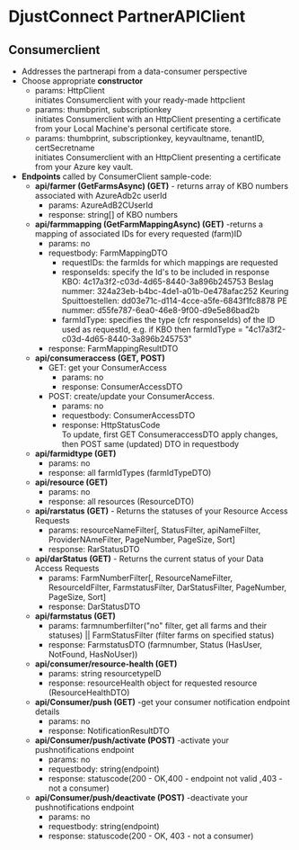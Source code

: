 # DjustConnect PartnerAPIClient
## Consumerclient
* Addresses the partnerapi from a data-consumer perspective  
* Choose appropriate **constructor**  
	- params: HttpClient  
		initiates Consumerclient with your ready-made httpclient  
	- params: thumbprint, subscriptionkey   
		initiates Consumerclient with an HttpClient presenting a certificate from your Local Machine's personal certificate store.  
	- params: thumbprint, subscriptionkey, keyvaultname, tenantID, certSecretname     
		initiates Consumerclient with an HttpClient presenting a certificate from your Azure key vault.   
* **Endpoints** called by ConsumerClient sample-code:  
	- **api/farmer (GetFarmsAsync) (GET)** - returns array of KBO numbers associated with AzureAdb2c userId
		+ params: AzureAdB2CUserId
		+ response: string[] of KBO numbers
	- **api/farmmapping (GetFarmMappingAsync) (GET)** -returns a mapping of associated IDs for every requested (farm)ID  
		+ params: no
		+ requestbody: FarmMappingDTO
			* requestIDs: the farmIds for which mappings are requested  
			* responseIds: specify the Id's to be included in response  
				KBO: 4c17a3f2-c03d-4d65-8440-3a896b245753
				Beslag nummer: 324a23eb-b4bc-4de1-a01b-0e478afac252
				Keuring Spuittoestellen: dd03e71c-d114-4cce-a5fe-6843f1fc8878
				PE nummer: d55fe787-6ea0-46e8-9f00-d9e5e86bad2b
			* farmIdType: specifies the type (cfr responseIds) of the ID used as requestId, e.g. if KBO then farmIdType = "4c17a3f2-c03d-4d65-8440-3a896b245753"
		+ response: FarmMappingResultDTO
	- **api/consumeraccess (GET, POST)**   
		+ GET: get your ConsumerAccess
			* params: no
			* response: ConsumerAccessDTO
		+ POST: create/update your ConsumerAccess.  
			* params: no  
			* requestbody: ConsumerAccessDTO  
			* response: HttpStatusCode   
			To update, first GET ConsumeraccessDTO apply changes, then POST same (updated) DTO in requestbody  
	- **api/farmidtype (GET)**  
		+ params: no  
		+ response: all farmIdTypes (farmIdTypeDTO)
	- **api/resource (GET)**   
		+ params: no  
		+ response: all resources (ResourceDTO)  
	- **api/rarstatus (GET)** - Returns the statuses of your Resource Access Requests  
		+ params: resourceNameFilter[, StatusFilter, apiNameFilter, ProviderNAmeFilter, PageNumber, PageSize, Sort]  
		+ response: RarStatusDTO
	- **api/darStatus (GET)** - Returns the current status of your Data Access Requests  
		+ params: FarmNumberFilter[, ResourceNameFilter, ResourceIdFilter, FarmstatusFilter, DarStatusFilter, PageNumber, PageSize, Sort]    
		+ response: DarStatusDTO  
	- **api/farmstatus (GET)**  
		+ params: farmnumberfilter("no" filter, get all farms and their statuses) || FarmStatusFilter (filter farms on specified status)
		+ response: FarmstatusDTO (farmnumber, Status (HasUser, NotFound, HasNoUser))
	- **api/consumer/resource-health (GET)**  
		+ params: string resourcetypeID  
		+ response: resourceHealth object for requested resource (ResourceHealthDTO)
	- **api/Consumer/push (GET)**  -get your consumer notification endpoint details
		+ params: no
		+ response: NotificationResultDTO
	- **api/Consumer/push/activate (POST)** -activate your pushnotifications endpoint
		+ params: no
		+ requestbody: string(endpoint)
		+ response: statuscode(200 - OK,400 - endpoint not valid ,403 - not a consumer)
	- **api/Consumer/push/deactivate (POST)** -deactivate your pushnotifications endpoint
		+ params: no
		+ requestbody: string(endpoint)
		+ response: statuscode(200 - OK, 403 - not a consumer)

	



